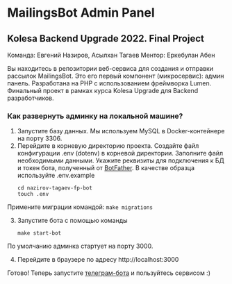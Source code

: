 # MailingsBot Admin Panel
## Kolesa Backend Upgrade 2022. Final Project 
Команда: Евгений Назиров, Асылхан Тагаев
Ментор: Еркебулан Абен

Вы находитесь в репозитории веб-сервиса для создания и отправки рассылок MailingsBot. Это его первый компонент (микросервис): админ панель.
Разработана на PHP с использованием фреймворка Lumen.
Финальный проект в рамках курса Kolesa Upgrade для Backend разработчиков.


### Как развернуть админку на локальной машине?
1. Запустите базу данных. Мы используем MySQL в Docker-контейнере на порту 3306.
2. Перейдите в корневую директорию проекта. Создайте файл конфигурации .env (dotenv) в корневой директории.
Заполните файл необходимыми данными. Укажите реквизиты для подключения к БД и
токен бота, полученный от [BotFather](https://t.me/BotFather "Создать своего телеграм-бота").
В качестве образца используйте .env.example
    ```
    cd nazirov-tagaev-fp-bot
    touch .env
    ```
Примените миграции командой:
    ```
    make migrations
    ```

3. Запустите бота с помощью команды

   ```make start-bot```

По умолчанию админка стартует на порту 3000.

4. Перейдите в браузере по адресу http://localhost:3000

Готово! Теперь запустите [телеграм-бота](https://github.com/eugenenazirov/nazirov-tagaev-fp-bot "MailingsBot") и пользуйтесь сервисом :)
